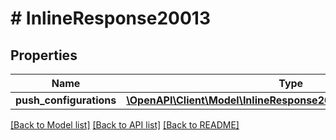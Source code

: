 # # InlineResponse20013

## Properties

Name | Type | Description | Notes
------------ | ------------- | ------------- | -------------
**push_configurations** | [**\OpenAPI\Client\Model\InlineResponse20013PushConfigurations[]**](InlineResponse20013PushConfigurations.md) |  | [optional]

[[Back to Model list]](../../README.md#models) [[Back to API list]](../../README.md#endpoints) [[Back to README]](../../README.md)
